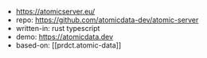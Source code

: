 
- https://atomicserver.eu/
- repo: https://github.com/atomicdata-dev/atomic-server
- written-in: rust typescript
- demo: https://atomicdata.dev
- based-on: [[prdct.atomic-data]]